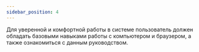 ```yaml
---
sidebar_position: 4
---
```


Для уверенной и комфортной работы в системе пользователь должен обладать базовыми навыками работы с компьютером и браузером, а также ознакомиться с данным руководством.
